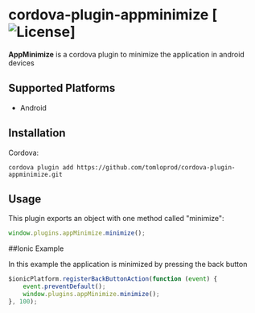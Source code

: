 # cordova-plugin-appminimize [![License](https://img.shields.io/github/license/tomloprod/cordova-plugin-appminimize.svg)]

**AppMinimize** is a cordova plugin to minimize the application in android devices

## Supported Platforms

- Android

## Installation

Cordova:

    cordova plugin add https://github.com/tomloprod/cordova-plugin-appminimize.git

## Usage

This plugin exports an object with one method called "minimize":

```javascript
window.plugins.appMinimize.minimize();
```

##Ionic Example

In this example the application is minimized by pressing the back button

```javascript
$ionicPlatform.registerBackButtonAction(function (event) {
    event.preventDefault();
    window.plugins.appMinimize.minimize();
}, 100);
```

